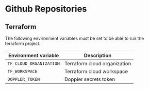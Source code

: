# Github Repositories

## Terraform

The following environment variables must be set to be able to run the terraform project.

| Environment variable    | Description                  |
| ----------------------- | ---------------------------- |
| `TF_CLOUD_ORGANIZATION` | Terraform cloud organization |
| `TF_WORKSPACE`          | Terraform cloud workspace    |
| `DOPPLER_TOKEN`         | Doppler secrets token        |
